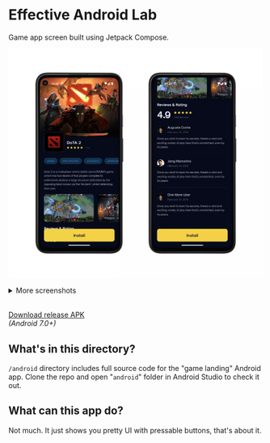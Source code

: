 # Effective Android Lab
Game app screen built using Jetpack Compose.  

![Two screenshots of UI without scroll and after scroll](/screenshots/android/main.webp)

<details><summary>More screenshots</summary>  

![Three screenshots showing the app in various system states](/screenshots/android/more.webp)

</details><br>  

[Download release APK](/downloads/EffectiveLabOne.apk)  
*(Android 7.0+)*

## What's in this directory?
`/android` directory includes full source code for the "game landing" Android app. 
Clone the repo and open "`android`" folder in Android Studio to check it out.

## What can this app do?
Not much. It just shows you pretty UI with pressable buttons, that's about it.